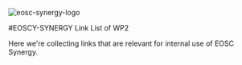 ![eosc-synergy-logo](https://www.eosc-synergy.eu/wp-content/uploads/logo-color-texto.png)

#EOSCY-SYNERGY Link List of WP2

Here we're collecting links that are relevant for internal use of EOSC
Synergy.
